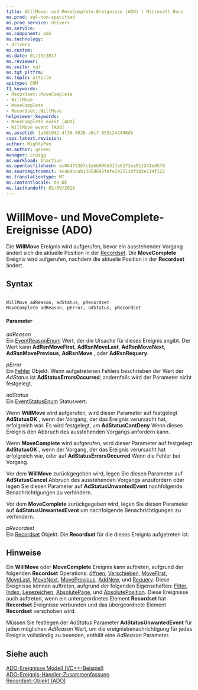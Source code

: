 ```yaml
---
title: WillMove- und MoveComplete-Ereignisse (ADO) | Microsoft Docs
ms.prod: sql-non-specified
ms.prod_service: drivers
ms.service: 
ms.component: ado
ms.technology:
- drivers
ms.custom: 
ms.date: 01/19/2017
ms.reviewer: 
ms.suite: sql
ms.tgt_pltfrm: 
ms.topic: article
apitype: COM
f1_keywords:
- Recordset::MoveComplete
- WillMove
- MoveComplete
- Recordset::WillMove
helpviewer_keywords:
- MoveComplete event [ADO]
- WillMove event [ADO]
ms.assetid: 1a3d1042-4f30-4526-a0c7-853c242496db
caps.latest.revision: 
author: MightyPen
ms.author: genemi
manager: craigg
ms.workload: Inactive
ms.openlocfilehash: ac06472367c1ebb000d317a6373ea911241e45f8
ms.sourcegitcommit: acab4bcab1385d645fafe2925130f102e114f122
ms.translationtype: MT
ms.contentlocale: de-DE
ms.lasthandoff: 02/09/2018
---
```

# <a name="willmove-and-movecomplete-events-ado"></a>WillMove- und MoveComplete-Ereignisse (ADO)
Die **WillMove** Ereignis wird aufgerufen, bevor ein ausstehender Vorgang ändert sich die aktuelle Position in der [Recordset](../../../ado/reference/ado-api/recordset-object-ado.md). Die **MoveComplete** Ereignis wird aufgerufen, nachdem die aktuelle Position in der **Recordset** ändert.  
  
## <a name="syntax"></a>Syntax  
  
```  
  
WillMove adReason, adStatus, pRecordset  
MoveComplete adReason, pError, adStatus, pRecordset  
```  
  
#### <a name="parameters"></a>Parameter  
 *adReason*  
 Ein [EventReasonEnum](../../../ado/reference/ado-api/eventreasonenum.md) Wert, der die Ursache für dieses Ereignis angibt. Der Wert kann **AdRsnMoveFirst**, **AdRsnMoveLast**, **AdRsnMoveNext**, **AdRsnMovePrevious**, **AdRsnMove** , oder **AdRsnRequery**.  
  
 *pError*  
 Ein [Fehler](../../../ado/reference/ado-api/error-object.md) Objekt. Wenn aufgetretenen Fehlers beschrieben der Wert der *AdStatus* ist **AdStatusErrorsOccurred**; andernfalls wird der Parameter nicht festgelegt.  
  
 *adStatus*  
 Ein [EventStatusEnum](../../../ado/reference/ado-api/eventstatusenum.md) Statuswert.  
  
 Wenn **WillMove** wird aufgerufen, wird dieser Parameter auf festgelegt **AdStatusOK** , wenn der Vorgang, der das Ereignis verursacht hat, erfolgreich war. Es wird festgelegt, um **AdStatusCantDeny** Wenn dieses Ereignis den Abbruch des ausstehenden Vorgangs anfordern kann.  
  
 Wenn **MoveComplete** wird aufgerufen, wird dieser Parameter auf festgelegt **AdStatusOK** , wenn der Vorgang, der das Ereignis verursacht hat erfolgreich war, oder auf **AdStatusErrorsOccurred** Wenn die Fehler bei Vorgang.  
  
 Vor dem **WillMove** zurückgegeben wird, legen Sie diesen Parameter auf **AdStatusCancel** Abbruch des ausstehenden Vorgangs anzufordern oder legen Sie diesen Parameter auf **AdStatusUnwantedEvent** nachfolgende Benachrichtigungen zu verhindern.  
  
 Vor dem **MoveComplete** zurückgegeben wird, legen Sie diesen Parameter auf **AdStatusUnwantedEvent** um nachfolgende Benachrichtigungen zu verhindern.  
  
 *pRecordset*  
 Ein [Recordset](../../../ado/reference/ado-api/recordset-object-ado.md) Objekt. Die **Recordset** für die dieses Ereignis aufgetreten ist.  
  
## <a name="remarks"></a>Hinweise  
 Ein **WillMove** oder **MoveComplete** Ereignis kann auftreten, aufgrund der folgenden **Recordset** Operations: [öffnen](../../../ado/reference/ado-api/open-method-ado-recordset.md), [Verschieben](../../../ado/reference/ado-api/move-method-ado.md), [MoveFirst](../../../ado/reference/ado-api/movefirst-movelast-movenext-and-moveprevious-methods-ado.md), [MoveLast](../../../ado/reference/ado-api/movefirst-movelast-movenext-and-moveprevious-methods-ado.md), [MoveNext](../../../ado/reference/ado-api/movefirst-movelast-movenext-and-moveprevious-methods-ado.md), [MovePrevious](../../../ado/reference/ado-api/movefirst-movelast-movenext-and-moveprevious-methods-ado.md), [AddNew](../../../ado/reference/ado-api/addnew-method-ado.md), und [Requery](../../../ado/reference/ado-api/requery-method.md). Diese Ereignisse können auftreten, aufgrund der folgenden Eigenschaften: [Filter](../../../ado/reference/ado-api/filter-property.md), [Index](../../../ado/reference/ado-api/index-property.md), [Lesezeichen](../../../ado/reference/ado-api/bookmark-property-ado.md), [AbsolutePage](../../../ado/reference/ado-api/absolutepage-property-ado.md), und [AbsolutePosition](../../../ado/reference/ado-api/absoluteposition-property-ado.md). Diese Ereignisse auch auftreten, wenn ein untergeordnetes Element **Recordset** hat **Recordset** Ereignisse verbunden und das übergeordnete Element **Recordset** verschoben wird.  
  
 Müssen Sie festlegen der *AdStatus* Parameter **AdStatusUnwantedEvent** für jeden möglichen *AdReason* Wert, um die ereignisbenachrichtigung für jedes Ereignis vollständig zu beenden, enthält eine *AdReason* Parameter.  
  
## <a name="see-also"></a>Siehe auch  
 [ADO-Ereignisse Modell (VC++-Beispiel)](../../../ado/reference/ado-api/ado-events-model-example-vc.md)   
 [ADO-Ereignis-Handler-Zusammenfassung](../../../ado/guide/data/ado-event-handler-summary.md)   
 [Recordset-Objekt (ADO)](../../../ado/reference/ado-api/recordset-object-ado.md)
